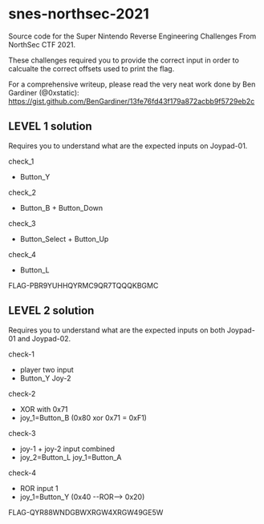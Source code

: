 # snes-northsec-2021
Source code for the Super Nintendo Reverse Engineering Challenges From NorthSec CTF 2021.

These challenges required you to provide the correct input in order to calcualte the correct offsets used to print the flag.

For a comprehensive writeup, please read the very neat work done by Ben Gardiner (@0xstatic):
https://gist.github.com/BenGardiner/13fe76fd43f179a872acbb9f5729eb2c

## LEVEL 1 solution
Requires you to understand what are the expected inputs on Joypad-01.

check_1 
- Button_Y

check_2
- Button_B + Button_Down

check_3
-  Button_Select + Button_Up

check_4
- Button_L



FLAG-PBR9YUHHQYRMC9QR7TQQQKBGMC



## LEVEL 2 solution
Requires you to understand what are the expected inputs on both Joypad-01 and Joypad-02.

check-1 
- player two input
- Button_Y Joy-2


check-2 
- XOR with 0x71
- joy_1=Button_B (0x80 xor 0x71 = 0xF1)


check-3
- joy-1 + joy-2 input combined
- joy_2=Button_L joy_1=Button_A


check-4
- ROR input 1
- joy_1=Button_Y (0x40 --ROR--> 0x20)


FLAG-QYR88WNDGBWXRGW4XRGW49GE5W

